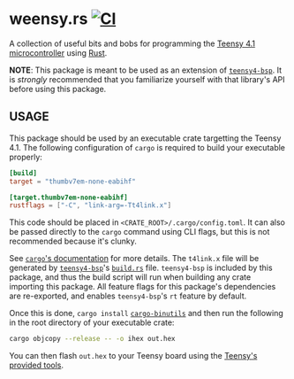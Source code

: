 # weensy.rs [![CI](https://github.com/speelbarrow/weensy.rs/actions/workflows/ci.yml/badge.svg)](https://github.com/speelbarrow/weensy.rs/actions/workflows/ci.yml)

A collection of useful bits and bobs for programming the 
[Teensy 4.1 microcontroller](https://www.pjrc.com/store/teensy41.html) using [Rust](https://rust-lang.org).

**NOTE**:
This package is meant to be used as an extension of [`teensy4-bsp`](https://docs.rs/teensy4-bsp/latest/teensy4_bsp/). 
It is *strongly* recommended that you familiarize yourself with that library's API before using this package.

## USAGE
This package should be used by an executable crate targetting the Teensy 4.1. The following configuration of `cargo` 
is required to build your executable properly:
```toml
[build]
target = "thumbv7em-none-eabihf"

[target.thumbv7em-none-eabihf]
rustflags = ["-C", "link-arg=-Tt4link.x"]
```
This code should be placed in `<CRATE_ROOT>/.cargo/config.toml`. It can also be passed directly to the `cargo` command
using CLI flags, but this is not recommended because it's clunky.

See [`cargo`'s documentation](https://doc.rust-lang.org/cargo/reference/config.html) for more details. The `t4link.x`
file will be generated by [`teensy4-bsp`](https://docs.rs/teensy4-bsp/latest/teensy4_bsp/)'s
[`build.rs`](https://github.com/mciantyre/teensy4-rs/blob/master/build.rs) file. `teensy4-bsp` is included by this
package, and thus the build script will run when building any crate importing this package. All feature flags for this package's dependencies are re-exported, and enables `teensy4-bsp`'s `rt` feature by default.

Once this is done, `cargo install` [`cargo-binutils`](https://github.com/mciantyre/teensy4-rs/blob/master/build.rs) and
then run the following in the root directory of your executable crate:
```sh
cargo objcopy --release -- -o ihex out.hex
```

You can then flash `out.hex` to your Teensy board using the
[Teensy's provided tools](https://www.pjrc.com/teensy/loader.html).

